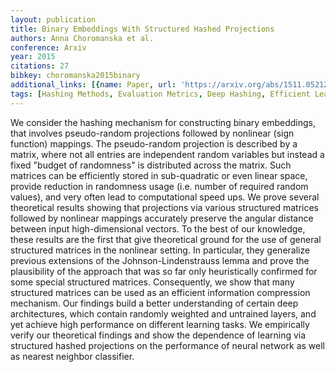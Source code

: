 ```yaml
---
layout: publication
title: Binary Embeddings With Structured Hashed Projections
authors: Anna Choromanska et al.
conference: Arxiv
year: 2015
citations: 27
bibkey: choromanska2015binary
additional_links: [{name: Paper, url: 'https://arxiv.org/abs/1511.05212'}]
tags: [Hashing Methods, Evaluation Metrics, Deep Hashing, Efficient Learning]
---
```

We consider the hashing mechanism for constructing binary embeddings, that
involves pseudo-random projections followed by nonlinear (sign function)
mappings. The pseudo-random projection is described by a matrix, where not all
entries are independent random variables but instead a fixed "budget of
randomness" is distributed across the matrix. Such matrices can be efficiently
stored in sub-quadratic or even linear space, provide reduction in randomness
usage (i.e. number of required random values), and very often lead to
computational speed ups. We prove several theoretical results showing that
projections via various structured matrices followed by nonlinear mappings
accurately preserve the angular distance between input high-dimensional
vectors. To the best of our knowledge, these results are the first that give
theoretical ground for the use of general structured matrices in the nonlinear
setting. In particular, they generalize previous extensions of the
Johnson-Lindenstrauss lemma and prove the plausibility of the approach that was
so far only heuristically confirmed for some special structured matrices.
Consequently, we show that many structured matrices can be used as an efficient
information compression mechanism. Our findings build a better understanding of
certain deep architectures, which contain randomly weighted and untrained
layers, and yet achieve high performance on different learning tasks. We
empirically verify our theoretical findings and show the dependence of learning
via structured hashed projections on the performance of neural network as well
as nearest neighbor classifier.